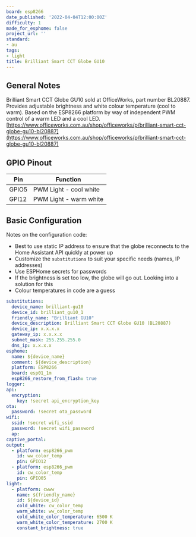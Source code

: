 ```yaml
---
board: esp8266
date_published: '2022-04-04T12:00:00Z'
difficulty: 1
made_for_esphome: false
project_url: ''
standard:
- au
tags:
- light
title: Brilliant Smart CCT Globe GU10
---
```


## General Notes

Brilliant Smart CCT Globe GU10 sold at OfficeWorks, part number BL20887. Provides adjustable brightness and white colour temperature (cool to warm). Based on the ESP8266 platform by way of independent PWM control of a warm LED and a cool LED.
[https://www.officeworks.com.au/shop/officeworks/p/brilliant-smart-cct-globe-gu10-bl20887](https://www.officeworks.com.au/shop/officeworks/p/brilliant-smart-cct-globe-gu10-bl20887)

## GPIO Pinout

| Pin     | Function                           |
|---------|------------------------------------|
| GPIO5   | PWM Light - cool white             |
| GPI12   | PWM Light - warm white             |

## Basic Configuration

Notes on the configuration code:
- Best to use static IP address to ensure that the globe reconnects to the Home Assistant API quickly at power up
- Customize the `substitutions` to suit your specific needs (names, IP addresses)
- Use ESPHome secrets for passwords
- If the brightness is set too low, the globe will go out. Looking into a solution for this
- Colour temperatures in code are a guess
```yaml
substitutions:
  device_name: brilliant-gu10
  device_id: brilliant_gu10_1
  friendly_name: "Brilliant GU10"
  device_description: Brilliant Smart CCT Globe GU10 (BL20887)
  device_ip: x.x.x.x
  gateway_ip: x.x.x.x
  subnet_mask: 255.255.255.0
  dns_ip: x.x.x.x
esphome:
  name: ${device_name}
  comment: ${device_description}
  platform: ESP8266
  board: esp01_1m
  esp8266_restore_from_flash: true
logger:
api:
  encryption:
    key: !secret api_encryption_key
ota:
  password: !secret ota_password
wifi:
  ssid: !secret wifi_ssid
  password: !secret wifi_password
  ap:
captive_portal:
output:
  - platform: esp8266_pwm
    id: ww_color_temp
    pin: GPIO12
  - platform: esp8266_pwm
    id: cw_color_temp
    pin: GPIO05
light:
  - platform: cwww
    name: ${friendly_name}
    id: ${device_id}
    cold_white: cw_color_temp
    warm_white: ww_color_temp
    cold_white_color_temperature: 6500 K
    warm_white_color_temperature: 2700 K
    constant_brightness: true
```